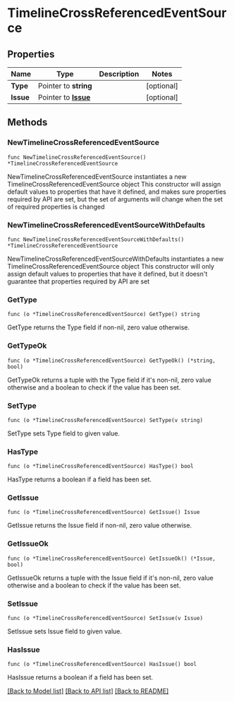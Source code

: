 # TimelineCrossReferencedEventSource

## Properties

Name | Type | Description | Notes
------------ | ------------- | ------------- | -------------
**Type** | Pointer to **string** |  | [optional] 
**Issue** | Pointer to [**Issue**](Issue.md) |  | [optional] 

## Methods

### NewTimelineCrossReferencedEventSource

`func NewTimelineCrossReferencedEventSource() *TimelineCrossReferencedEventSource`

NewTimelineCrossReferencedEventSource instantiates a new TimelineCrossReferencedEventSource object
This constructor will assign default values to properties that have it defined,
and makes sure properties required by API are set, but the set of arguments
will change when the set of required properties is changed

### NewTimelineCrossReferencedEventSourceWithDefaults

`func NewTimelineCrossReferencedEventSourceWithDefaults() *TimelineCrossReferencedEventSource`

NewTimelineCrossReferencedEventSourceWithDefaults instantiates a new TimelineCrossReferencedEventSource object
This constructor will only assign default values to properties that have it defined,
but it doesn't guarantee that properties required by API are set

### GetType

`func (o *TimelineCrossReferencedEventSource) GetType() string`

GetType returns the Type field if non-nil, zero value otherwise.

### GetTypeOk

`func (o *TimelineCrossReferencedEventSource) GetTypeOk() (*string, bool)`

GetTypeOk returns a tuple with the Type field if it's non-nil, zero value otherwise
and a boolean to check if the value has been set.

### SetType

`func (o *TimelineCrossReferencedEventSource) SetType(v string)`

SetType sets Type field to given value.

### HasType

`func (o *TimelineCrossReferencedEventSource) HasType() bool`

HasType returns a boolean if a field has been set.

### GetIssue

`func (o *TimelineCrossReferencedEventSource) GetIssue() Issue`

GetIssue returns the Issue field if non-nil, zero value otherwise.

### GetIssueOk

`func (o *TimelineCrossReferencedEventSource) GetIssueOk() (*Issue, bool)`

GetIssueOk returns a tuple with the Issue field if it's non-nil, zero value otherwise
and a boolean to check if the value has been set.

### SetIssue

`func (o *TimelineCrossReferencedEventSource) SetIssue(v Issue)`

SetIssue sets Issue field to given value.

### HasIssue

`func (o *TimelineCrossReferencedEventSource) HasIssue() bool`

HasIssue returns a boolean if a field has been set.


[[Back to Model list]](../README.md#documentation-for-models) [[Back to API list]](../README.md#documentation-for-api-endpoints) [[Back to README]](../README.md)



